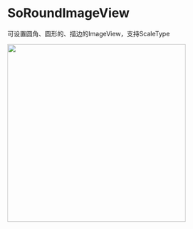 # SoRoundImageView
可设置圆角、圆形的、描边的ImageView，支持ScaleType

<img src="https://github.com/stewForAni/Lamp/blob/master/images/image1.png" width="400"> 